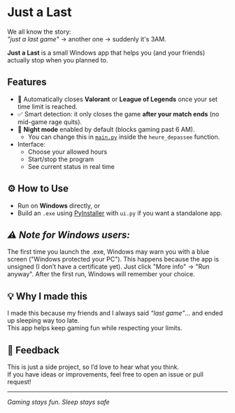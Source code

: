 # Just a Last

We all know the story:  
*"just a last game"* → another one → suddenly it's 3AM.  

**Just a Last** is a small Windows app that helps you (and your friends) actually stop when you planned to.  

## Features
- 🛑 Automatically closes **Valorant** or **League of Legends** once your set time limit is reached.  
- ✅ Smart detection: it only closes the game **after your match ends** (no mid-game rage quits).  
- 🌙 **Night mode** enabled by default (blocks gaming past 6 AM).  
  - You can change this in [`main.py`](./main.py) inside the `heure_depassee` function.  
- Interface:
  - Choose your allowed hours  
  - Start/stop the program  
  - See current status in real time  

## ⚙️ How to Use
- Run on **Windows** directly, or  
- Build an `.exe` using [PyInstaller](https://pyinstaller.org/) with `ui.py` if you want a standalone app.  

## *⚠️ Note for Windows users:*
The first time you launch the .exe, Windows may warn you with a blue screen ("Windows protected your PC").
This happens because the app is unsigned (I don’t have a certificate yet).
Just click "More info" → "Run anyway". After the first run, Windows will remember your choice.


## 💡 Why I made this
I made this because my friends and I always said *“last game”*… and ended up sleeping way too late.  
This app helps keep gaming fun while respecting your limits.  

## 📩 Feedback
This is just a side project, so I’d love to hear what you think.  
If you have ideas or improvements, feel free to open an issue or pull request!  


---

*Gaming stays fun. Sleep stays safe*
